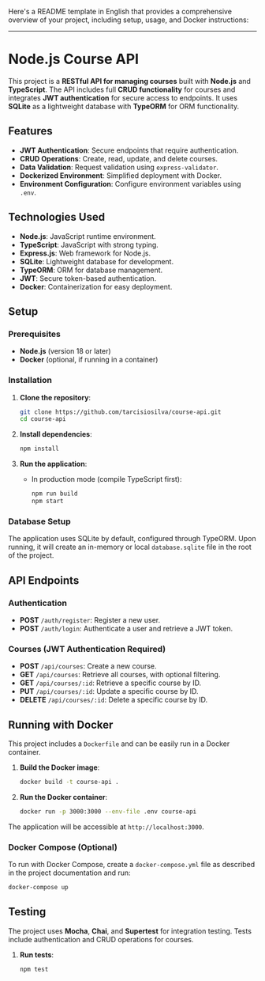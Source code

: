 Here's a README template in English that provides a comprehensive overview of your project, including setup, usage, and Docker instructions:

---

# Node.js Course API

This project is a **RESTful API for managing courses** built with **Node.js** and **TypeScript**. The API includes full **CRUD functionality** for courses and integrates **JWT authentication** for secure access to endpoints. It uses **SQLite** as a lightweight database with **TypeORM** for ORM functionality.

## Features

- **JWT Authentication**: Secure endpoints that require authentication.
- **CRUD Operations**: Create, read, update, and delete courses.
- **Data Validation**: Request validation using `express-validator`.
- **Dockerized Environment**: Simplified deployment with Docker.
- **Environment Configuration**: Configure environment variables using `.env`.

## Technologies Used

- **Node.js**: JavaScript runtime environment.
- **TypeScript**: JavaScript with strong typing.
- **Express.js**: Web framework for Node.js.
- **SQLite**: Lightweight database for development.
- **TypeORM**: ORM for database management.
- **JWT**: Secure token-based authentication.
- **Docker**: Containerization for easy deployment.

## Setup

### Prerequisites

- **Node.js** (version 18 or later)
- **Docker** (optional, if running in a container)

### Installation

1. **Clone the repository**:

   ```bash
   git clone https://github.com/tarcisiosilva/course-api.git
   cd course-api
   ```

2. **Install dependencies**:

   ```bash
   npm install
   ```

3. **Run the application**:


   - In production mode (compile TypeScript first):

     ```bash
     npm run build
     npm start
     ```

### Database Setup

The application uses SQLite by default, configured through TypeORM. Upon running, it will create an in-memory or local `database.sqlite` file in the root of the project.

## API Endpoints

### Authentication

- **POST** `/auth/register`: Register a new user.
- **POST** `/auth/login`: Authenticate a user and retrieve a JWT token.

### Courses (JWT Authentication Required)

- **POST** `/api/courses`: Create a new course.
- **GET** `/api/courses`: Retrieve all courses, with optional filtering.
- **GET** `/api/courses/:id`: Retrieve a specific course by ID.
- **PUT** `/api/courses/:id`: Update a specific course by ID.
- **DELETE** `/api/courses/:id`: Delete a specific course by ID.

## Running with Docker

This project includes a `Dockerfile` and can be easily run in a Docker container.

1. **Build the Docker image**:

   ```bash
   docker build -t course-api .
   ```

2. **Run the Docker container**:

   ```bash
   docker run -p 3000:3000 --env-file .env course-api
   ```

The application will be accessible at `http://localhost:3000`.

### Docker Compose (Optional)

To run with Docker Compose, create a `docker-compose.yml` file as described in the project documentation and run:

```bash
docker-compose up
```

## Testing

The project uses **Mocha**, **Chai**, and **Supertest** for integration testing. Tests include authentication and CRUD operations for courses.

1. **Run tests**:

   ```bash
   npm test
   ```

